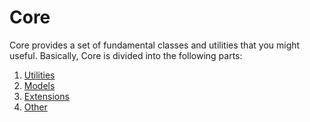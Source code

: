 # Core
Core provides a set of fundamental classes and utilities that you might useful. Basically, Core is divided into the following parts:
1. [Utilities](./Utilities/Utilities.md)
2. [Models](./Models\Models.md)
3. [Extensions](./Extensions/Extensions.md)
4. [Other](./Misc.md)
